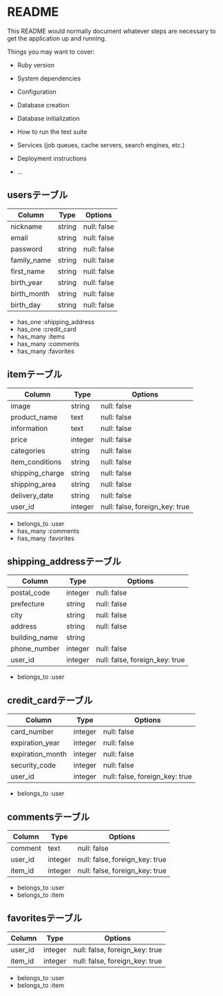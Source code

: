 # README

This README would normally document whatever steps are necessary to get the
application up and running.

Things you may want to cover:

* Ruby version

* System dependencies

* Configuration

* Database creation

* Database initialization

* How to run the test suite

* Services (job queues, cache servers, search engines, etc.)

* Deployment instructions

* ...


## usersテーブル
|Column|Type|Options|
|------|----|-------|
|nickname|string|null: false|
|email|string|null: false|
|password|string|null: false|
|family_name|string|null: false|
|first_name|string|null: false|
|birth_year|string|null: false|
|birth_month|string|null: false|
|birth_day|string|null: false|

- has_one :shipping_address
- has_one :credit_card
- has_many :items  
- has_many :comments
- has_many :favorites

## itemテーブル
|Column|Type|Options|
|------|----|-------|
|image|string|null: false|
|product_name|text|null: false|
|information|text|null: false|
|price|integer|null: false|
|categories|string|null: false|
|item_conditions|string|null: false|
|shipping_charge|string|null: false|
|shipping_area|string|null: false|
|delivery_date|string|null: false|
|user_id|integer|null: false, foreign_key: true|

- belongs_to :user
- has_many :comments
- has_many :favorites

## shipping_addressテーブル
|Column|Type|Options|
|------|----|-------|
|postal_code|integer|null: false|
|prefecture|string|null: false|
|city|string|null: false|
|address|string|null: false|
|building_name|string|
|phone_number|integer|null: false|
|user_id|integer|null: false, foreign_key: true|

- belongs_to :user

## credit_cardテーブル
|Column|Type|Options|
|------|----|-------|
|card_number|integer|null: false|
|expiration_year|integer|null: false|
|expiration_month|integer|null: false|
|security_code|integer|null: false|
|user_id|integer|null: false, foreign_key: true|

- belongs_to :user

## commentsテーブル
|Column|Type|Options|
|------|----|-------|
|comment|text|null: false|
|user_id|integer|null: false, foreign_key: true|
|item_id|integer|null: false, foreign_key: true|

- belongs_to :user
- belongs_to :item

## favoritesテーブル
|Column|Type|Options|
|------|----|-------|
|user_id|integer|null: false, foreign_key: true|
|item_id|integer|null: false, foreign_key: true|

- belongs_to :user
- belongs_to :item




